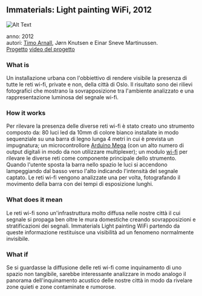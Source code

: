## Immaterials: Light painting WiFi, 2012


![Alt Text](https://i.imgflip.com/2cpwz7.gif)

anno: 2012 <br>
autori: [Timo Arnall](http://www.elasticspace.com/), Jørn Knutsen e
 Einar Sneve Martinussen. <br>
 [Progetto](http://yourban.no/2011/02/22/immaterials-light-painting-wifi)
[video del progetto](https://vimeo.com/20412632) <br>
 


### What is

Un installazione urbana con l'obbiettivo di rendere visibile la presenza
 di tutte le reti wi-fi, private e non, della città di Oslo. Il risultato
 sono dei rilievi fotografici che mostrano la sovrapposizione tra l'ambiente analizzato
 e una rappresentazione luminosa del segnale wi-fi.



### How it works

Per rilevare la presenza delle diverse reti wi-fi è stato creato uno strumento composto
da: 80 luci led da 10mm di colore bianco installate in modo sequenziale
su una barra di legno lunga 4 metri in cui è prevista un impugnatura; un
microcontrollore
[Arduino Mega](https://store.arduino.cc/usa/arduino-mega-2560-rev3) (con un alto
numero di output digitali in modo da non utilizzare multiplexer); un modulo
[wi-fi](https://www.sparkfun.com/short/9954) per rilevare le diverse reti come componente principale
dello strumento. <br>
Quando l'utente sposta la barra nello spazio le luci si accendono lampeggiando dal basso verso l'alto
indicando l'intensità del segnale captato.
Le reti wi-fi vengono analizzate una per volta, fotografando il movimento della barra
con dei tempi di esposizione lunghi.



### What does it mean
Le reti wi-fi sono un'infrastruttura molto diffusa nelle nostre città
il cui segnale si propaga ben oltre le mura domestiche
creando sovrapposizioni e stratificazioni dei segnali.
Immaterials Light painting WiFi partendo da queste informazione restituisce una visibilità
ad un fenomeno normalmente invisibile.


### What if
Se si guardasse la diffusione delle reti wi-fi come inquinamento di uno spazio
non tangibile, sarebbe interessante analizzare in modo analogo il panorama dell'inquinamento acustico
delle nostre città in modo da rivelare zone quieti e zone contaminate e rumorose.
